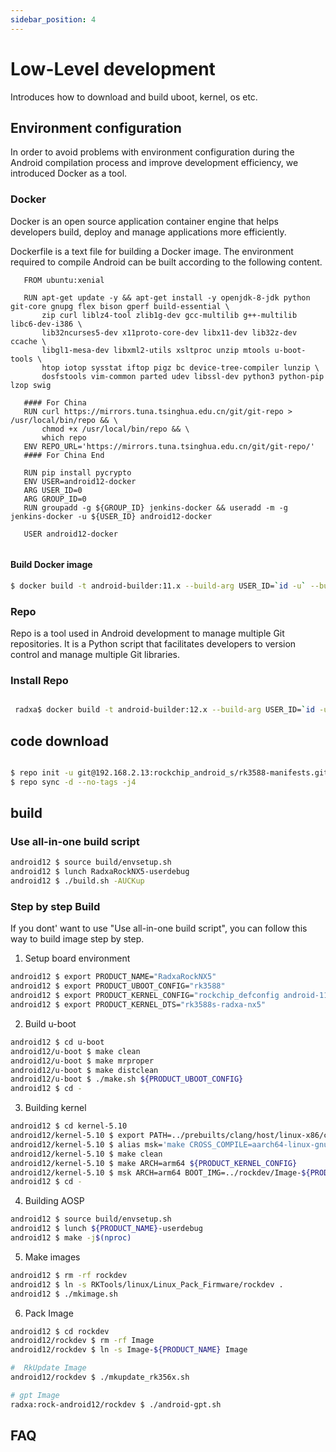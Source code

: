 ```yaml
---
sidebar_position: 4
---
```


# Low-Level development

Introduces how to download and build uboot, kernel, os etc.

## Environment configuration

In order to avoid problems with environment configuration during the Android compilation process and improve development efficiency, we introduced Docker as a tool.

### Docker

Docker is an open source application container engine that helps developers build, deploy and manage applications more efficiently.

Dockerfile is a text file for building a Docker image. The environment required to compile Android can be built according to the following content.

```
   FROM ubuntu:xenial

   RUN apt-get update -y && apt-get install -y openjdk-8-jdk python git-core gnupg flex bison gperf build-essential \
       zip curl liblz4-tool zlib1g-dev gcc-multilib g++-multilib libc6-dev-i386 \
       lib32ncurses5-dev x11proto-core-dev libx11-dev lib32z-dev ccache \
       libgl1-mesa-dev libxml2-utils xsltproc unzip mtools u-boot-tools \
       htop iotop sysstat iftop pigz bc device-tree-compiler lunzip \
       dosfstools vim-common parted udev libssl-dev python3 python-pip lzop swig

   #### For China
   RUN curl https://mirrors.tuna.tsinghua.edu.cn/git/git-repo > /usr/local/bin/repo && \
       chmod +x /usr/local/bin/repo && \
       which repo
   ENV REPO_URL='https://mirrors.tuna.tsinghua.edu.cn/git/git-repo/'
   #### For China End

   RUN pip install pycrypto
   ENV USER=android12-docker
   ARG USER_ID=0
   ARG GROUP_ID=0
   RUN groupadd -g ${GROUP_ID} jenkins-docker && useradd -m -g jenkins-docker -u ${USER_ID} android12-docker

   USER android12-docker


```

#### Build Docker image

```bash
$ docker build -t android-builder:11.x --build-arg USER_ID=`id -u` --build-arg GROUP_ID=`id -g` $(which-dir-dockerfile-in)

```

### Repo

Repo is a tool used in Android development to manage multiple Git repositories. It is a Python script that facilitates developers to version control and manage multiple Git libraries.

### Install Repo

```bash

 radxa$ docker build -t android-builder:12.x --build-arg USER_ID=`id -u` --build-arg GROUP_ID=`id -g` $(which-dir-dockerfile-in)

```

## code download

```bash

$ repo init -u git@192.168.2.13:rockchip_android_s/rk3588-manifests.git -b Android12_Radxa_rkr14 -m rockchip-s-local.xml
$ repo sync -d --no-tags -j4

```

## build

### Use all-in-one build script

```bash
android12 $ source build/envsetup.sh
android12 $ lunch RadxaRockNX5-userdebug
android12 $ ./build.sh -AUCKup
```

### Step by step Build

If you dont' want to use "Use all-in-one build script", you can follow this way to build image step by step.

1. Setup board environment

```bash
android12 $ export PRODUCT_NAME="RadxaRockNX5"
android12 $ export PRODUCT_UBOOT_CONFIG="rk3588"
android12 $ export PRODUCT_KERNEL_CONFIG="rockchip_defconfig android-11.config rocknx5.config"
android12 $ export PRODUCT_KERNEL_DTS="rk3588s-radxa-nx5"
```

2. Build u-boot

```bash
android12 $ cd u-boot
android12/u-boot $ make clean
android12/u-boot $ make mrproper
android12/u-boot $ make distclean
android12/u-boot $ ./make.sh ${PRODUCT_UBOOT_CONFIG}
android12 $ cd -
```

3. Building kernel

```bash
android12 $ cd kernel-5.10
android12/kernel-5.10 $ export PATH=../prebuilts/clang/host/linux-x86/clang-r416183b/bin:$PATH
android12/kernel-5.10 $ alias msk='make CROSS_COMPILE=aarch64-linux-gnu- LLVM=1 LLVM_IAS=1'
android12/kernel-5.10 $ make clean
android12/kernel-5.10 $ make ARCH=arm64 ${PRODUCT_KERNEL_CONFIG}
android12/kernel-5.10 $ msk ARCH=arm64 BOOT_IMG=../rockdev/Image-${PRODUCT_NAME}/boot.img ${PRODUCT_KERNEL_DTS}.img
android12 $ cd -
```

4. Building AOSP

```bash
android12 $ source build/envsetup.sh
android12 $ lunch ${PRODUCT_NAME}-userdebug
android12 $ make -j$(nproc)
```

5. Make images

```bash
android12 $ rm -rf rockdev
android12 $ ln -s RKTools/linux/Linux_Pack_Firmware/rockdev .
android12 $ ./mkimage.sh
```

6. Pack Image

```bash
android12 $ cd rockdev
android12/rockdev $ rm -rf Image
android12/rockdev $ ln -s Image-${PRODUCT_NAME} Image

#  RkUpdate Image
android12/rockdev $ ./mkupdate_rk356x.sh

# gpt Image
radxa:rock-android12/rockdev $ ./android-gpt.sh
```

## FAQ

